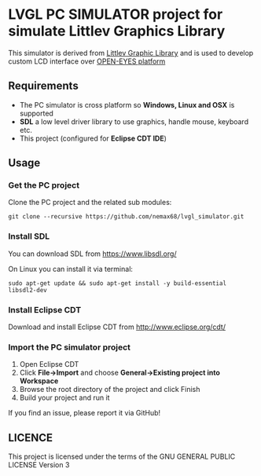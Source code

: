 # LVGL PC SIMULATOR project for simulate Littlev Graphics Library

This simulator is derived from [Littlev Graphic Library](https://github.com/littlevgl/lvgl) and is used to develop custom LCD interface over [OPEN-EYES platform](https://open-eyes.it) 

## Requirements
* The PC simulator is cross platform so **Windows, Linux and OSX** is supported
* **SDL** a low level driver library to use graphics, handle mouse, keyboard etc.
* This project (configured for **Eclipse CDT IDE**)

## Usage

### Get the PC project

Clone the PC project and the related sub modules:
```
git clone --recursive https://github.com/nemax68/lvgl_simulator.git
```

### Install SDL
You can download SDL from https://www.libsdl.org/

On Linux you can install it via terminal:
```
sudo apt-get update && sudo apt-get install -y build-essential libsdl2-dev
```

### Install Eclipse CDT
Download and install Eclipse CDT from  http://www.eclipse.org/cdt/

### Import the PC simulator project
1. Open Eclipse CDT
2. Click **File->Import** and choose **General->Existing project into Workspace**
3. Browse the root directory of the project and click Finish
4. Build your project and run it

If you find an issue, please report it via GitHub!

## LICENCE 

This project is licensed under the terms of the GNU GENERAL PUBLIC LICENSE Version 3


